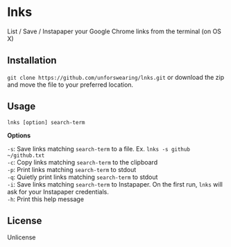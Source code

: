 # lnks
List / Save / Instapaper your Google Chrome links from the terminal (on OS X)  

## Installation 

`git clone https://github.com/unforswearing/lnks.git` or download the zip and move the file to your preferred location.  

## Usage  

`lnks [option] search-term`  

**Options** 

`-s`: Save links matching `search-term` to a file. Ex. `lnks -s github ~/github.txt`    
`-c`: Copy links matching `search-term` to the clipboard  
`-p`: Print links matching `search-term` to stdout  
`-q`: Quietly print links matching `search-term` to stdout  
`-i`: Save links matching `search-term` to Instapaper. On the first run, `lnks` will ask for your Instapaper credentials.   
`-h`: Print this help message  

## License  

Unlicense
